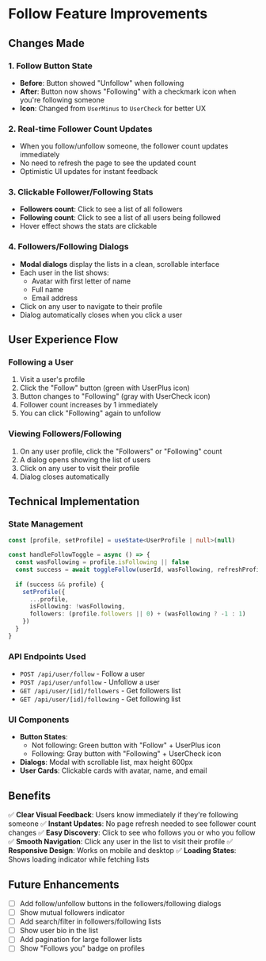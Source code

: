 # Follow Feature Improvements

## Changes Made

### 1. **Follow Button State**
- **Before**: Button showed "Unfollow" when following
- **After**: Button now shows "Following" with a checkmark icon when you're following someone
- **Icon**: Changed from `UserMinus` to `UserCheck` for better UX

### 2. **Real-time Follower Count Updates**
- When you follow/unfollow someone, the follower count updates immediately
- No need to refresh the page to see the updated count
- Optimistic UI updates for instant feedback

### 3. **Clickable Follower/Following Stats**
- **Followers count**: Click to see a list of all followers
- **Following count**: Click to see a list of all users being followed
- Hover effect shows the stats are clickable

### 4. **Followers/Following Dialogs**
- **Modal dialogs** display the lists in a clean, scrollable interface
- Each user in the list shows:
  - Avatar with first letter of name
  - Full name
  - Email address
- Click on any user to navigate to their profile
- Dialog automatically closes when you click a user

## User Experience Flow

### Following a User
1. Visit a user's profile
2. Click the "Follow" button (green with UserPlus icon)
3. Button changes to "Following" (gray with UserCheck icon)
4. Follower count increases by 1 immediately
5. You can click "Following" again to unfollow

### Viewing Followers/Following
1. On any user profile, click the "Followers" or "Following" count
2. A dialog opens showing the list of users
3. Click on any user to visit their profile
4. Dialog closes automatically

## Technical Implementation

### State Management
```typescript
const [profile, setProfile] = useState<UserProfile | null>(null)

const handleFollowToggle = async () => {
  const wasFollowing = profile.isFollowing || false
  const success = await toggleFollow(userId, wasFollowing, refreshProfile)
  
  if (success && profile) {
    setProfile({
      ...profile,
      isFollowing: !wasFollowing,
      followers: (profile.followers || 0) + (wasFollowing ? -1 : 1)
    })
  }
}
```

### API Endpoints Used
- `POST /api/user/follow` - Follow a user
- `POST /api/user/unfollow` - Unfollow a user
- `GET /api/user/[id]/followers` - Get followers list
- `GET /api/user/[id]/following` - Get following list

### UI Components
- **Button States**: 
  - Not following: Green button with "Follow" + UserPlus icon
  - Following: Gray button with "Following" + UserCheck icon
- **Dialogs**: Modal with scrollable list, max height 600px
- **User Cards**: Clickable cards with avatar, name, and email

## Benefits

✅ **Clear Visual Feedback**: Users know immediately if they're following someone
✅ **Instant Updates**: No page refresh needed to see follower count changes
✅ **Easy Discovery**: Click to see who follows you or who you follow
✅ **Smooth Navigation**: Click any user in the list to visit their profile
✅ **Responsive Design**: Works on mobile and desktop
✅ **Loading States**: Shows loading indicator while fetching lists

## Future Enhancements
- [ ] Add follow/unfollow buttons in the followers/following dialogs
- [ ] Show mutual followers indicator
- [ ] Add search/filter in followers/following lists
- [ ] Show user bio in the list
- [ ] Add pagination for large follower lists
- [ ] Show "Follows you" badge on profiles
